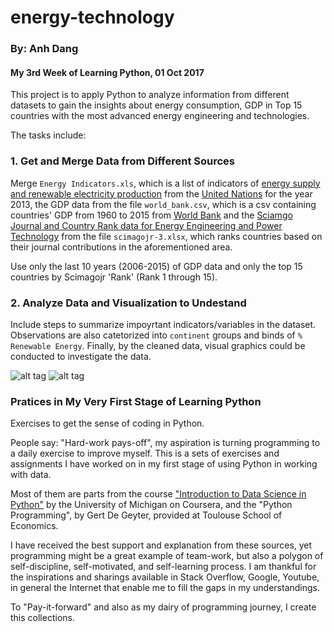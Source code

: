 # energy-technology
### By: Anh Dang
#### My 3rd Week of Learning Python, 01 Oct 2017
This project is to apply Python to analyze information from different datasets to gain the insights about energy consumption, GDP in Top 15 countries with the most advanced energy engineering and technologies.

The tasks include: 

### 1. Get and Merge Data from Different Sources
Merge `Energy Indicators.xls`, which is a list of indicators of [energy supply and renewable electricity production](Energy%20Indicators.xls) from the [United Nations](http://unstats.un.org/unsd/environment/excel_file_tables/2013/Energy%20Indicators.xls) for the year 2013, the GDP data from the file `world_bank.csv`, which is a csv containing countries' GDP from 1960 to 2015 from [World Bank](http://data.worldbank.org/indicator/NY.GDP.MKTP.CD) and the [Sciamgo Journal and Country Rank data for Energy Engineering and Power Technology](http://www.scimagojr.com/countryrank.php?category=2102) from the file `scimagojr-3.xlsx`, which ranks countries based on their journal contributions in the aforementioned area. 

Use only the last 10 years (2006-2015) of GDP data and only the top 15 countries by Scimagojr 'Rank' (Rank 1 through 15). 

### 2. Analyze Data and Visualization to Undestand 
Include steps to summarize impoyrtant indicators/variables in the dataset. Observations are also catetorized into `continent` groups and binds of `% Renewable Energy`.
Finally, by the cleaned data, visual graphics could be conducted to investigate the data. 

![alt tag](https://github.com/maianhdang/energy-technology/blob/master/Documentations/output_17_0.png)
![alt tag](https://github.com/maianhdang/energy-technology/blob/master/Documentations/output_27_0.png)

### Pratices in My Very First Stage of Learning Python

Exercises to get the sense of coding in Python.

People say: "Hard-work pays-off", my aspiration is turning programming to a daily exercise to improve myself. 
This is a sets of exercises and assignments I have worked on in my first stage of using Python in working with data. 

Most of them are parts from the course ["Introduction to Data Science in Python"](https://www.coursera.org/learn/python-data-analysis/home/welcome) by the University of Michigan on Coursera, and the "Python Programming", by Gert De Geyter, provided at Toulouse School of Economics. 

I have received the best support and explanation from these sources, yet programming might be a great example of team-work, but also a polygon of self-discipline, self-motivated, and self-learning process.
I am thankful for the inspirations and sharings available in Stack Overflow, Google, Youtube, in general the Internet that enable me to fill the gaps in my understandings. 

To "Pay-it-forward" and also as my dairy of programming journey, I create this collections.
